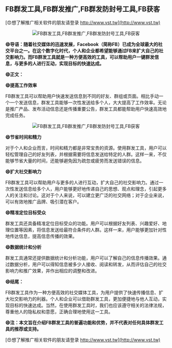 ## **FB群发工具,FB群发推广,FB群发防封号工具,FB获客**

[😍想了解推广相关软件的朋友请登录 http://www.vst.tw](http://www.vst.tw)

 <center><img src="https://vst.tw/MP4/tuiguang/png/4.png" alt="FB群发工具,FB群发推广,FB群发防封号工具,FB获客"></center>

**😄导语：随着社交媒体的迅速发展，Facebook（简称FB）已成为全球最大的社交平台之一。在这个数字化时代，个人和企业都希望能够通过FB来扩大自己的社交影响力。而FB群发工具就是一种方便高效的工具，可以帮助用户一键群发信息，与更多的人进行互动，实现目标的快速达成。**

**😄正文：**

**😄提高工作效率**

FB群发工具可以帮助用户快速发送信息到不同的好友、群组或页面。相比手动一个一个发送信息，群发工具能够一次性发送给多个人，大大提高了工作效率。无论是推广产品、发布活动信息还是传播重要公告，群发工具都能帮助用户快速高效地完成任务。

 <center><img src="https://vst.tw/MP4/tuiguang/png/5.png" alt="FB群发工具,FB群发推广,FB群发防封号工具,FB获客"></center>

**😄节省时间和精力**

对于个人和企业而言，时间和精力都是非常宝贵的资源。使用群发工具，用户可以轻松管理自己的好友列表，并根据需要将信息发送给特定的人群。这样一来，不仅能够节省大量的时间，还能够避免因为疏忽或疲劳而发送错误的信息。

**😄扩大社交影响力**

FB群发工具可以帮助用户与更多的人进行互动，扩大自己的社交影响力。通过一次性发送信息给多个人，用户能够更好地传递自己的思想、观点和理念，引起更多人的关注和讨论。这对于个人来说，可以建立更广泛的社交网络；对于企业来说，可以有效地推广品牌、吸引潜在客户。

**😄精准定位目标受众**

群发工具还具备精准定位目标受众的功能。用户可以根据好友列表、兴趣爱好、地理位置等因素，将信息发送给最符合条件的人群。这样一来，用户能够更加针对性地传达信息，提高信息传播的效果。

**😄数据统计和分析**

群发工具通常还提供数据统计和分析功能，用户可以了解自己的信息传播效果。通过数据分析，用户可以得知信息被多少人接收、阅读和转发，从而评估自己的社交影响力和推广效果，并作出相应的调整和改进。

**😄结尾：**

FB群发工具作为一种方便高效的社交媒体工具，为用户提供了快速传播信息、扩大社交影响力的利器。个人和企业可以借助群发工具，更加便捷地与他人互动，实现目标的快速达成。当然，在使用群发工具时，我们也应该遵守相关的法律法规，尊重他人的隐私权和意愿，正确合理地使用这一工具。

**😄注：本文旨在介绍FB群发工具的普遍功能和优势，并不代表对任何具体群发工具的推荐或支持。**

[😍想了解推广相关软件的朋友请登录 http://www.vst.tw](http://www.vst.tw)



